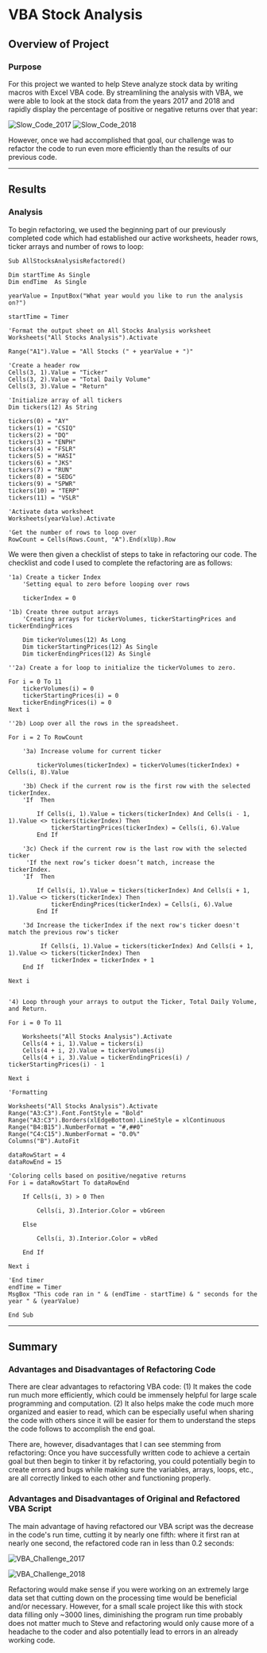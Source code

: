 # VBA Stock Analysis

## Overview of Project
  
### Purpose
  For this project we wanted to help Steve analyze stock data by writing macros with Excel VBA code. By streamlining the analysis with VBA, we were able to look at the stock data from the years 2017 and 2018 and rapidly display the percentage of positive or negative returns over that year: 
  
  ![Slow_Code_2017](https://user-images.githubusercontent.com/82347825/116831861-e8cedf00-ab7f-11eb-830a-a8b1bb76a524.png)
  ![Slow_Code_2018](https://user-images.githubusercontent.com/82347825/116831863-ec626600-ab7f-11eb-8d94-bd80ac23cf53.png)
  
  However, once we had accomplished that goal, our challenge was to refactor the code to run even more efficiently than the results of our previous code.

---

## Results

### Analysis
  To begin refactoring, we used the beginning part of our previously completed code which had established our active worksheets, header rows, ticker arrays and number of rows to loop:
  
    Sub AllStocksAnalysisRefactored()
  
    Dim startTime As Single
    Dim endTime  As Single

    yearValue = InputBox("What year would you like to run the analysis on?")

    startTime = Timer
    
    'Format the output sheet on All Stocks Analysis worksheet
    Worksheets("All Stocks Analysis").Activate
    
    Range("A1").Value = "All Stocks (" + yearValue + ")"
    
    'Create a header row
    Cells(3, 1).Value = "Ticker"
    Cells(3, 2).Value = "Total Daily Volume"
    Cells(3, 3).Value = "Return"

    'Initialize array of all tickers
    Dim tickers(12) As String
    
    tickers(0) = "AY"
    tickers(1) = "CSIQ"
    tickers(2) = "DQ"
    tickers(3) = "ENPH"
    tickers(4) = "FSLR"
    tickers(5) = "HASI"
    tickers(6) = "JKS"
    tickers(7) = "RUN"
    tickers(8) = "SEDG"
    tickers(9) = "SPWR"
    tickers(10) = "TERP"
    tickers(11) = "VSLR"
    
    'Activate data worksheet
    Worksheets(yearValue).Activate
    
    'Get the number of rows to loop over
    RowCount = Cells(Rows.Count, "A").End(xlUp).Row
  
  
  We were then given a checklist of steps to take in refactoring our code. The checklist and code I used to complete the refactoring are as follows:
  
    '1a) Create a ticker Index
        'Setting equal to zero before looping over rows
        
        tickerIndex = 0
        
    '1b) Create three output arrays
        'Creating arrays for tickerVolumes, tickerStartingPrices and tickerEndingPrices
        
        Dim tickerVolumes(12) As Long
        Dim tickerStartingPrices(12) As Single
        Dim tickerEndingPrices(12) As Single
    
    ''2a) Create a for loop to initialize the tickerVolumes to zero.
        
    For i = 0 To 11
        tickerVolumes(i) = 0
        tickerStartingPrices(i) = 0
        tickerEndingPrices(i) = 0
    Next i
        
    ''2b) Loop over all the rows in the spreadsheet.
    
    For i = 2 To RowCount
    
        '3a) Increase volume for current ticker
        
            tickerVolumes(tickerIndex) = tickerVolumes(tickerIndex) + Cells(i, 8).Value
        
        '3b) Check if the current row is the first row with the selected tickerIndex.
        'If  Then
            
            If Cells(i, 1).Value = tickers(tickerIndex) And Cells(i - 1, 1).Value <> tickers(tickerIndex) Then
                tickerStartingPrices(tickerIndex) = Cells(i, 6).Value
            End If
        
        '3c) Check if the current row is the last row with the selected ticker
         'If the next row’s ticker doesn’t match, increase the tickerIndex.
        'If  Then
            
            If Cells(i, 1).Value = tickers(tickerIndex) And Cells(i + 1, 1).Value <> tickers(tickerIndex) Then
                tickerEndingPrices(tickerIndex) = Cells(i, 6).Value
            End If
            
        '3d Increase the tickerIndex if the next row's ticker doesn't match the previous row's ticker
             
             If Cells(i, 1).Value = tickers(tickerIndex) And Cells(i + 1, 1).Value <> tickers(tickerIndex) Then
                tickerIndex = tickerIndex + 1
        End If

    Next i
            
     
    '4) Loop through your arrays to output the Ticker, Total Daily Volume, and Return.
    
    For i = 0 To 11
        
        Worksheets("All Stocks Analysis").Activate
        Cells(4 + i, 1).Value = tickers(i)
        Cells(4 + i, 2).Value = tickerVolumes(i)
        Cells(4 + i, 3).Value = tickerEndingPrices(i) / tickerStartingPrices(i) - 1
        
    Next i
    
    'Formatting
    
    Worksheets("All Stocks Analysis").Activate
    Range("A3:C3").Font.FontStyle = "Bold"
    Range("A3:C3").Borders(xlEdgeBottom).LineStyle = xlContinuous
    Range("B4:B15").NumberFormat = "#,##0"
    Range("C4:C15").NumberFormat = "0.0%"
    Columns("B").AutoFit

    dataRowStart = 4
    dataRowEnd = 15

    'Coloring cells based on positive/negative returns
    For i = dataRowStart To dataRowEnd
        
        If Cells(i, 3) > 0 Then
            
            Cells(i, 3).Interior.Color = vbGreen
            
        Else
        
            Cells(i, 3).Interior.Color = vbRed
            
        End If
        
    Next i
 
    'End timer
    endTime = Timer
    MsgBox "This code ran in " & (endTime - startTime) & " seconds for the year " & (yearValue)

    End Sub

---

## Summary

### Advantages and Disadvantages of Refactoring Code
  There are clear advantages to refactoring VBA code: 
    (1) It makes the code run much more efficiently, which could be immensely helpful for large scale programming and computation.
    (2) It also helps make the code much more organized and easier to read, which can be especially useful when sharing the code with others since it will be easier for them to       understand the steps the code follows to accomplish the end goal.
  
  There are, however, disadvantages that I can see stemming from refactoring: 
    Once you have successfully written code to achieve a certain goal but then begin to tinker it by refactoring, you could potentially begin to create errors and bugs while making sure the variables, arrays, loops, etc., are all correctly linked to each other and functioning properly. 
    
    
### Advantages and Disadvantages of Original and Refactored VBA Script
  The main advantage of having refactored our VBA script was the decrease in the code's run time, cutting it by nearly one fifth: where it first ran at nearly one second, the refactored code ran in less than 0.2 seconds:
  
![VBA_Challenge_2017](https://user-images.githubusercontent.com/82347825/116827889-8bc82e80-ab69-11eb-8f8f-3dc07b8a7729.png)

![VBA_Challenge_2018](https://user-images.githubusercontent.com/82347825/116827894-8ec31f00-ab69-11eb-8b65-f11ab3fbeabc.png)

  Refactoring would make sense if you were working on an extremely large data set that cutting down on the processing time would be beneficial and/or necessary. However, for a small scale project like this with stock data filling only ~3000 lines, diminishing the program run time probably does not matter much to Steve and refactoring would only cause more of a headache to the coder and also potentially lead to errors in an already working code.
